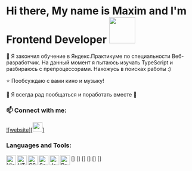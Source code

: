<h1> Hi there, My name is Maxim and I'm Frontend Developer <img width="70" src="https://media.giphy.com/media/v0dGnTDFgEr68myH0C/giphy.gif"></h1>


🌱 Я закончил обучение в Яндекс.Практикуме по специальности Веб-разработчик. На данный момент я пытаюсь изучать TypeScript и разбираюсь с препроцессорами. Нахожусь в поисках работы :)

⭐ Пообсуждаю с вами кино и музыку!

💬 Я всегда рад пообщаться и поработать вместе 🙂

### 📫 Connect with me:  
[![website][<img src="https://user-images.githubusercontent.com/79571377/182569761-98cee3cb-bc73-488a-a6c4-9d26a96a80b8.png" width="26px" />]]("https://t.me/monzikovm")

### Languages and Tools:
[<img align="left" alt="Visual Studio Code" width="26px" src="https://cdn.jsdelivr.net/gh/devicons/devicon/icons/vscode/vscode-original.svg" />]
[<img align="left" alt="HTML5" width="26px" src="https://cdn.jsdelivr.net/gh/devicons/devicon/icons/html5/html5-original.svg" />]
[<img align="left" alt="CSS3" width="26px" src="https://cdn.jsdelivr.net/gh/devicons/devicon/icons/css3/css3-original.svg"  />]
[<img align="left" alt="Sass" width="26px" src="https://cdn.jsdelivr.net/gh/devicons/devicon/icons/sass/sass-original.svg"  />]
[<img align="left" alt="JavaScript" width="26px" src="https://cdn.jsdelivr.net/gh/devicons/devicon/icons/javascript/javascript-original.svg"  />]
[<img align="left" alt="React" width="26px" src="https://cdn.jsdelivr.net/gh/devicons/devicon/icons/react/react-original.svg" />]
